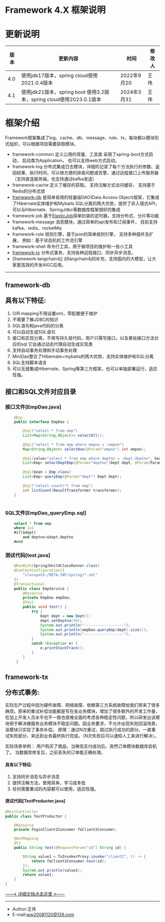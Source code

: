 Framework 4.X 框架说明
=======

# 更新说明
版本|更新内容| 时间|修改人
--- | --- | --- | ---
4.0 | 使用jdk17版本，spring cloud使用2021.0.4版本| 2022年9月20 | 王伟
4.1 | 使用jdk21版本，spring boot 使用3.2版本，spring cloud使用2023.0.1版本| 2024年3月31 | 王伟

# 框架介绍

Framework框架集成了log、cache、db、message、rule、tx，每块都以模块形式组织，可以根据项目需要获取模块。

+ framework-common 定义公用的常量、工具类 采用了spring-boot方式启动， 启动类为Application， 也可以支持web方式启动。
+ framework-log 分布式集成日志模块，详细的记录了每个方法执行的参数、返回结果、执行时间，可以很方便的排查问题或告警，通过远程接口上传服务器（支持直连服务端，也支持通过kafka发送）
+ framework-cache 定义了缓存的获取。  支持注解方式访问缓存， 支持基于Redis的分布式锁
+ [framework-db](#framework-db) 是简单易用的轻量级DAO(Data Access Object)框架，它集成了Hibernate实体维护和Mybaits SQL分离的两大优势，提供了非入侵式API，可以与Hibernate、SpringJdbc等数据库框架很好的集成 
+ framework-job 基于[ElasticJob](http://elasticjob.io)简单封装的定时器，支持分布式、分片等功能
+ framework-message 消息模块，通过简单的api发布和订阅事件， 目前支持kafka、redis、rocketMq
+ framework-rule 规则引擎，基于json的简单规则引擎， 支持多种插件及扩展， 例如：基于状态机的工作流引擎
+ framework-shell 命令行工具，用于做项目的维护和一些小工具
+ [framework-tx](#framework-tx) 分布式事务，支持各种远程接口、同步异步消息。
+ [framework-langchain4j] 对langchain4j的补充，支持国内的大模型，让大家更高效的开发AIGC应用。

-------
## <p id="framework-db">framework-db</p>具有以下特征:

1. O/R mapping不用设置xml，零配置便于维护  
2. 不需要了解JDBC的知识  
3. SQL语句和java代码的分离  
4. 可以自动生成SQL语句  
5. 接口和实现分离，不用写持久层代码，用户只需写接口，以及某些接口方法对应的sql 它会通过动态代理自动生成实现类  
6. 支持自动事务处理和手动事务处理  
7. MiniDao整合了Hibernate+mybatis的两大优势，支持实体维护和SQL分离  
8. SQL支持脚本语言  
9. 可以无缝集成Hibernate、Spring等第三方框架，也可以单独部署运行，适应性强。  

 
## 接口和SQL文件对应目录 
 
### 接口文件[EmpDao.java]

``` java
    @Dao
	public interface EmpDao {

	    @Sql("select * from emp")
	    List<Map<String,Object>> selectAll();
	    
	    @Sql("select * from emp where empno = :empno")
	    Map<String,Object> selectOne(@Param("empno") int empno);
	    
	    @Sql(value="select * from emp where deptno = :dept.deptno", bean=Emp.class)
	    List<Emp> selectDeptEmp(@Param("deptno")Dept dept, @Param(Param.pageIndex)int pageIndex,@Param(Param.pageSize)int pageSize);
	    
	    @Sql(bean = Emp.class)
	    List<Emp> queryEmp(@Param("dept") Dept dept);
	    
	    @Sql("select count(*) from emp")
	    int listCount(ResultTransformer transformer);
	}
	
```

### SQL文件[EmpDao_queryEmp.sql] 
``` sql 
	select * from emp 
	where 1=1 
	#if($dept) 
		and deptno=$dept.deptno 
	#end
```

### 测试代码[test.java]
``` java
	@RunWith(SpringJUnit4ClassRunner.class)
	@ContextConfiguration({
	    "classpath:/META-INF/spring/*.xml"
	})
	@Transactional
	public class EmpService {
	    @Resource
	    private EmpDao empDao;
	    @Test
	    public void test() {
	        try {
	            Dept dept = new Dept();
	            dept.setDeptno(30);
	            System.out.println("------------------");
	            System.out.println(empDao.queryEmp(dept).size());
	            System.out.println("------------------");
	        }
	        catch (Exception e) {
	            e.printStackTrace();
	        }
	    }
	 }
```

## <p id="framework-tx">framework-tx</p>分布式事务:

实际生产过程中因为硬件故障、网络故障、依赖第三方系统故障给我们带来了很多麻烦。原来的重试补偿功能都是写在各业务模块，增加了很多额外的开发工作量，在加上开发人员水平也不一致也很难全面的考虑各种稳定性问题，所以研发出该模块用于解决微服务业务模块不稳定问题。因业务要求，不允许出现失败回滚场景，该模块只实现了事务补偿。 原理：通过N次重试，跳过执行成功的部分，一直重试失败部分，来达到业务最终执行完成。（N次失败后可以通知人工来进行解决）。

实际场景举例： 用户购买了商品，当微信支付成功后，突然订单模块数据库宕机了。 当数据库修复后，之前丢失的订单能正确处理。

#### 具有以下特征:

1. 支持同步消息与异步消息  
2. 提供注解方法，使用简单，学习成本低 
3. 任何需要重试的内容都可以使用，适应性强。  

#### 测试代码[TestProducter.java]

``` java
@RestController
public class TestProducter {

    @Resource
    private FeginClient2Consumer feClient2Consumer;

    @GetMapping
    @Tx
    public String test(@RequestParam("id") String id) {

        String value1 = TxInvokerProxy.invoke("client2", () -> {
            return feClient2Consumer.test(id);
        });
        System.out.println(value1);
        return value1;
    }
}

```

[---> 详细文档点击这里 <---](https://github.com/ww20081120/framework/wiki)

---
- Author:王伟 
- E-mail:[ww20081120@126.com](mail://ww20081120@126.com)

